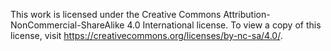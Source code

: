This work is licensed under the Creative Commons Attribution-NonCommercial-ShareAlike 4.0 International license. To view a copy of this license, visit https://creativecommons.org/licenses/by-nc-sa/4.0/.
